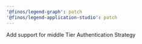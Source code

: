 ```yaml
---
'@finos/legend-graph': patch
'@finos/legend-application-studio': patch
---
```


Add support for middle Tier Authentication Strategy
